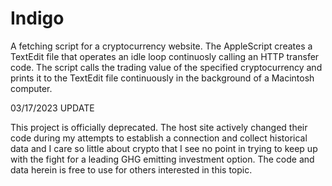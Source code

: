 # Indigo
A fetching script for a cryptocurrency website. The AppleScript creates a TextEdit file that operates an idle loop continuosly calling an HTTP transfer code. The script calls the trading value of the specified cryptocurrency and prints it to the TextEdit file continuously in the background of a Macintosh computer.

03/17/2023 UPDATE

 This project is officially deprecated. The host site actively changed their code during my attempts to establish a connection and collect historical data and I care so little about crypto that I see no point in trying to keep up with the fight for a leading GHG emitting investment option. The code and data herein is free to use for others interested in this topic.
